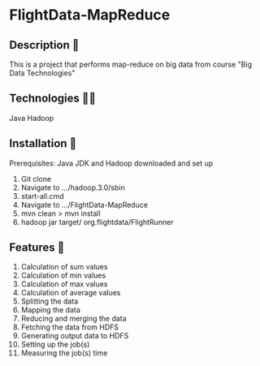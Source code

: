 # FlightData-MapReduce
## Description 📜

This is a project that performs map-reduce on big data from course "Big Data Technologies"

## Technologies 👨‍💻

Java
Hadoop

## Installation 🏧
Prerequisites: Java JDK and Hadoop downloaded and set up
1. Git clone <project>
2. Navigate to .../hadoop.3.0/sbin
3. start-all.cmd
4. Navigate to .../FlightData-MapReduce
5. mvn clean > mvn install
6. hadoop jar target/<jar> org.flightdata/FlightRunner <input-path> <output-file>

## Features 🎫

1. Calculation of sum values
2. Calculation of min values
3. Calculation of max values
4. Calculation of average values
5. Splitting the data
6. Mapping the data 
7. Reducing and merging the data
8. Fetching the data from HDFS
9. Generating output data to HDFS
10. Setting up the job(s)
11. Measuring the job(s) time